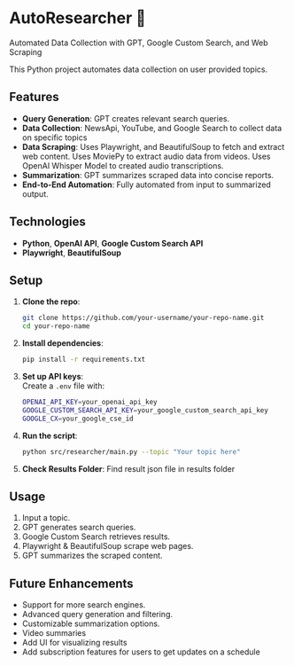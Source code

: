 # AutoResearcher :robot:
Automated Data Collection with GPT, Google Custom Search, and Web Scraping

This Python project automates data collection on user provided topics. 

## Features

- **Query Generation**: GPT creates relevant search queries.
- **Data Collection**: NewsApi, YouTube, and Google Search to collect data on specific topics
- **Data Scraping**: Uses Playwright, and BeautifulSoup to fetch and extract web content. Uses MoviePy to extract audio data from videos. Uses OpenAI Whisper Model to created audio transcriptions. 
- **Summarization**: GPT summarizes scraped data into concise reports.
- **End-to-End Automation**: Fully automated from input to summarized output.

## Technologies

- **Python**, **OpenAI API**, **Google Custom Search API**
- **Playwright**, **BeautifulSoup**

## Setup

1. **Clone the repo**:
    ```bash
    git clone https://github.com/your-username/your-repo-name.git
    cd your-repo-name
    ```

2. **Install dependencies**:
    ```bash
    pip install -r requirements.txt
    ```

3. **Set up API keys**:  
   Create a `.env` file with:
    ```bash
    OPENAI_API_KEY=your_openai_api_key
    GOOGLE_CUSTOM_SEARCH_API_KEY=your_google_custom_search_api_key
    GOOGLE_CX=your_google_cse_id
    ```

4. **Run the script**:
    ```bash
    python src/researcher/main.py --topic "Your topic here"
    ```

5. **Check Results Folder**:
    Find result json file in results folder

## Usage

1. Input a topic.
2. GPT generates search queries.
3. Google Custom Search retrieves results.
4. Playwright & BeautifulSoup scrape web pages.
5. GPT summarizes the scraped content.

## Future Enhancements

- Support for more search engines.
- Advanced query generation and filtering.
- Customizable summarization options.
- Video summaries
- Add UI for visualizing results 
- Add subscription features for users to get updates on a schedule
  

